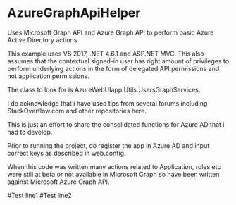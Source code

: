 # AzureGraphApiHelper
Uses Microsoft Graph API and Azure Graph API to perform basic Azure Active Directory actions.

This example uses VS 2017, .NET 4.6.1 and ASP.NET MVC. This also assumes that the contextual signed-in user has right amount of privileges to perform underlying actions in the form of delegated API permissions and not application permissions.

The class to look for is AzureWebUIapp.Utils.UsersGraphServices.

I do acknowledge that i have used tips from several forums including StackOverflow.com and other repositories here.

This is just an effort to share the consolidated functions for Azure AD that i had to develop.

Prior to running the project, do register the app in Azure AD and input correct keys as described in web.config.

When this code was written many actions related to Application, roles etc were still at beta or not available in Microsoft Graph so have been written against Microsoft Azure Graph API.

#Test line1
#Test line2
